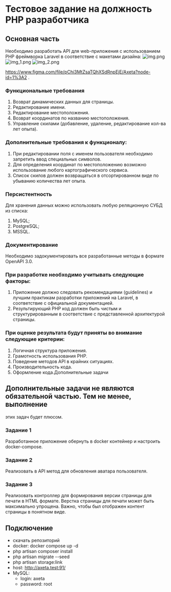 # Тестовое задание на должность PHP разработчика

## Основная часть

Необходимо разработать API для web-приложения с использованием PHP фреймворка
Laravel в соответствие с макетами дизайна:
![img.png](storage/app/img/3.png)
![img_1.png](storage/app/img/2.png)
![img_2.png](storage/app/img/1.png)

https://www.figma.com/file/pChi3MtZsaTQhXSdRnpEjE/Axeta?node-id=1%3A2 .

### Функциональные требования

1. Возврат динамических данных для страницы.
2. Редактирование имени.
3. Редактирование местоположения.
4. Возврат координатов по названию местоположения.
5. Управление скилами (добавление, удаление, редактирование кол-ва лет опыта).

### Дополнительные требования к функционалу:

1. При редактировании поля с именем пользователя необходимо запретить ввод
   специальных символов.
2. Для определения координат по местоположению возможно использование
   любого картографического сервиса.
3. Список скилов должен возвращаться в отсортированном виде по убыванию
   количества лет опыта.

### Персистентность

Для хранения данных можно использовать любую реляционную СУБД из списка:

1. MySQL;
2. PostgreSQL;
3. MSSQL.

### Документирование

Необходимо задокументировать все разработанные методы в формате OpenAPI 3.0.

### При разработке необходимо учитывать следующие факторы:

1. Приложение должно следовать рекомендациями (guidelines) и лучшим
   практикам разработки приложений на Laravel, в соответствие с официальной
   документацией.
2. Результирующий PHP код должен быть чистым и структурированным в
   соответствие с представленной архитектурой страницы.

### При оценке результата будут приняты во внимание следующие критерии:

1. Логичная структура приложения.
2. Грамотность использования PHP.
3. Поведение методов API в крайних ситуациях.
4. Производительность кода.
5. Оформление кода.Дополнительные задачи

## Дополнительные задачи не являются обязательной частью. Тем не менее, выполнение

этих задач будет плюсом.

### Задание 1

Разработанное приложение обернуть в docker контейнер и настроить docker-compose.

### Задание 2

Реализовать в API метод для обновления аватара пользователя.

### Задание 3

Реализовать контроллер для формирования версии страницы для печати в HTML
формате. Верстка страницы для печати может быть максимально упрощена. Важно,
чтобы был отображен контент страницы в понятном виде.

## Подключение

- скачать репозиторий
- docker: docker compose up -d
- php artisan composer install
- php artisan migrate --seed
- php artisan storage:link
- host: http://axeta.test:91/
- MySQL:
    - login: axeta
    - password: root

